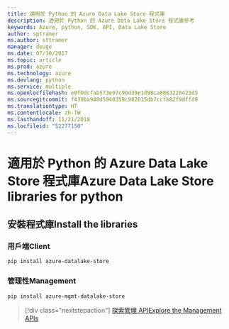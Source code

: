 ```yaml
---
title: 適用於 Python 的 Azure Data Lake Store 程式庫
description: 適用於 Python 的 Azure Data Lake Store 程式庫參考
keywords: Azure, python, SDK, API, Data Lake Store
author: sptramer
ms.author: sttramer
manager: douge
ms.date: 07/10/2017
ms.topic: article
ms.prod: azure
ms.technology: azure
ms.devlang: python
ms.service: multiple
ms.openlocfilehash: e0f0dcfab573e97c96d39e1d98ca8863228423d5
ms.sourcegitcommit: f439ba940d5940359c982015db7ccfb82f9dffd9
ms.translationtype: HT
ms.contentlocale: zh-TW
ms.lasthandoff: 11/21/2018
ms.locfileid: "52277150"
---
```

# <a name="azure-data-lake-store-libraries-for-python"></a><span data-ttu-id="a6447-104">適用於 Python 的 Azure Data Lake Store 程式庫</span><span class="sxs-lookup"><span data-stu-id="a6447-104">Azure Data Lake Store libraries for python</span></span>

## <a name="install-the-libraries"></a><span data-ttu-id="a6447-105">安裝程式庫</span><span class="sxs-lookup"><span data-stu-id="a6447-105">Install the libraries</span></span>
### <a name="client"></a><span data-ttu-id="a6447-106">用戶端</span><span class="sxs-lookup"><span data-stu-id="a6447-106">Client</span></span>

```bash
pip install azure-datalake-store
```

### <a name="management"></a><span data-ttu-id="a6447-107">管理性</span><span class="sxs-lookup"><span data-stu-id="a6447-107">Management</span></span>

```bash
pip install azure-mgmt-datalake-store
```
> [!div class="nextstepaction"]
> [<span data-ttu-id="a6447-108">探索管理 API</span><span class="sxs-lookup"><span data-stu-id="a6447-108">Explore the Management APIs</span></span>](/python/api/overview/azure/datalakestore/management)